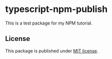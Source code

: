 # typescript-npm-publish

This is a test package for my NPM tutorial.

## License

This package is published under [MIT license](./LICENSE).